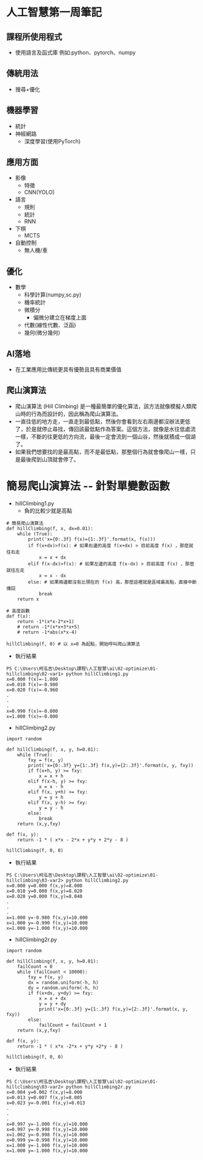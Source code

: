 # 人工智慧第一周筆記
## 課程所使用程式
* 使用語言及函式庫 例如:python、pytorch、numpy
## 傳統用法
* 搜尋+優化
## 機器學習
* 統計
* 神經網路
    * 深度學習(使用PyTorch)
## 應用方面
* 影像
    * 特徵
    * CNN(YOLO)
* 語言
    * 規則
    * 統計
    * RNN
* 下棋
    * MCTS
* 自動控制
    * 無人機/車
## 優化
* 數學
    * 科學計算(numpy,sc.py)
    * 機率統計
    * 微積分
        * 偏微分建立在梯度上面
    * 代數(線性代數、泛函)
    * 幾何(微分幾何)
## AI落地
* 在工業應用比傳統更具有優勢且具有商業價值

## 爬山演算法
* 爬山演算法 (Hill Climbing) 是一種最簡單的優化算法，該方法就像模擬人類爬山時的行為而設計的，因此稱為爬山演算法。
* 一直往低的地方走，一直走到最低點，然後你會看到左右兩邊都沒辦法更低了，於是就停止尋找，傳回該最低點作為答案。這個方法，就像是水往低處流一樣，不斷的往更低的方向流，最後一定會流到一個山谷，然後就積成一個湖了。
* 如果我們想要找的是最高點，而不是最低點，那整個行為就會像爬山一樣，只是最後爬到山頂就會停了。
# 簡易爬山演算法 -- 針對單變數函數
* hillClimbing1.py
    * 負的比較少就是高點
```
# 簡易爬山演算法
def hillClimbing(f, x, dx=0.01):
    while (True):
        print('x={0:.3f} f(x)={1:.3f}'.format(x, f(x)))
        if f(x+dx)>f(x): # 如果右邊的高度 f(x+dx) > 目前高度 f(x) ，那麼就往右走
            x = x + dx
        elif f(x-dx)>f(x): # 如果左邊的高度 f(x-dx) > 目前高度 f(x) ，那麼就往左走
            x = x - dx
        else: # 如果兩邊都沒有比現在的 f(x) 高，那麼這裡就是區域最高點，直接中斷傳回
            break
    return x

# 高度函數
def f(x):
    return -1*(x*x-2*x+1)
    # return -1*(x*x+3*x+5)
    # return -1*abs(x*x-4)

hillClimbing(f, 0) # 以 x=0 為起點，開始呼叫爬山演算法
```
* 執行結果
```
PS C:\Users\柯泓吉\Desktop\課程\人工智慧\ai\02-optimize\01-hillclimbing\02-var1> python hillClimbing1.py
x=0.000 f(x)=-1.000
x=0.010 f(x)=-0.980
x=0.020 f(x)=-0.960
.
.
.
x=0.990 f(x)=-0.000
x=1.000 f(x)=-0.000
```
* hillClimbing2.py
```
import random

def hillClimbing(f, x, y, h=0.01):
    while (True):
        fxy = f(x, y)
        print('x={0:.3f} y={1:.3f} f(x,y)={2:.3f}'.format(x, y, fxy))
        if f(x+h, y) >= fxy:
            x = x + h
        elif f(x-h, y) >= fxy:
            x = x - h
        elif f(x, y+h) >= fxy:
            y = y + h
        elif f(x, y-h) >= fxy:
            y = y - h
        else:
            break
    return (x,y,fxy)

def f(x, y):
    return -1 * ( x*x - 2*x + y*y + 2*y - 8 )

hillClimbing(f, 0, 0)
```
* 執行結果
```
PS C:\Users\柯泓吉\Desktop\課程\人工智慧\ai\02-optimize\01-hillclimbing\03-var2> python hillClimbing2.py
x=0.000 y=0.000 f(x,y)=8.000
x=0.010 y=0.000 f(x,y)=8.020
x=0.020 y=0.000 f(x,y)=8.040
.
.
.
x=1.000 y=-0.980 f(x,y)=10.000
x=1.000 y=-0.990 f(x,y)=10.000
x=1.000 y=-1.000 f(x,y)=10.000
```
* hillClimbing2r.py
```
import random

def hillClimbing(f, x, y, h=0.01):
    failCount = 0
    while (failCount < 10000):
        fxy = f(x, y)
        dx = random.uniform(-h, h)
        dy = random.uniform(-h, h)
        if f(x+dx, y+dy) >= fxy:
            x = x + dx
            y = y + dy
            print('x={0:.3f} y={1:.3f} f(x,y)={2:.3f}'.format(x, y, fxy))
        else:
            failCount = failCount + 1
    return (x,y,fxy)

def f(x, y):
    return -1 * ( x*x -2*x + y*y +2*y - 8 )

hillClimbing(f, 0, 0)

```
* 執行結果
```
PS C:\Users\柯泓吉\Desktop\課程\人工智慧\ai\02-optimize\01-hillclimbing\03-var2> python hillClimbing2r.py
x=0.004 y=0.002 f(x,y)=8.000
x=0.013 y=0.007 f(x,y)=8.005 
x=0.023 y=-0.001 f(x,y)=8.013
.
.
.
x=0.997 y=-1.000 f(x,y)=10.000
x=0.997 y=-0.998 f(x,y)=10.000
x=1.002 y=-0.998 f(x,y)=10.000
x=0.999 y=-0.998 f(x,y)=10.000
x=1.000 y=-1.000 f(x,y)=10.000
x=1.000 y=-1.000 f(x,y)=10.000
```